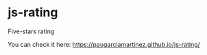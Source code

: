 # js-rating
Five-stars rating

You can check it here: https://paugarciamartinez.github.io/js-rating/